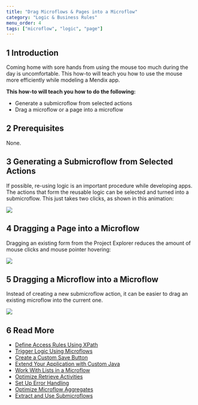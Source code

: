 ```yaml
---
title: "Drag Microflows & Pages into a Microflow"
category: "Logic & Business Rules"
menu_order: 4
tags: ["microflow", "logic", "page"]
---
```


## 1 Introduction

Coming home with sore hands from using the mouse too much during the day is uncomfortable. This how-to will teach you how to use the mouse more efficiently while modeling a Mendix app.

**This how-to will teach you how to do the following:**

* Generate a submicroflow from selected actions
* Drag a microflow or a page into a microflow

## 2 Prerequisites

None.

## 3 Generating a Submicroflow from Selected Actions

If possible, re-using logic is an important procedure while developing apps. The actions that form the reusable logic can be selected and turned into a submicroflow. This just takes two clicks, as shown in this animation:

![](attachments/18448680/18580993.gif)

## 4 Dragging a Page into a Microflow

Dragging an existing form from the Project Explorer reduces the amount of mouse clicks and mouse pointer hovering:

![](attachments/18448680/18580992.gif)

## 5 Dragging a Microflow into a Microflow

Instead of creating a new submicroflow action, it can be easier to drag an existing microflow into the current one.

![](attachments/18448680/18580991.gif)

## 6 Read More

* [Define Access Rules Using XPath](define-access-rules-using-xpath)
* [Trigger Logic Using Microflows](triggering-logic-using-microflows)
* [Create a Custom Save Button](create-a-custom-save-button)
* [Extend Your Application with Custom Java](extending-your-application-with-custom-java)
* [Work With Lists in a Microflow](working-with-lists-in-a-microflow)
* [Optimize Retrieve Activities](optimizing-retrieve-activities)
* [Set Up Error Handling](set-up-error-handling)
* [Optimize Microflow Aggregates](optimizing-microflow-aggregates)
* [Extract and Use Submicroflows](extract-and-use-sub-microflows)
